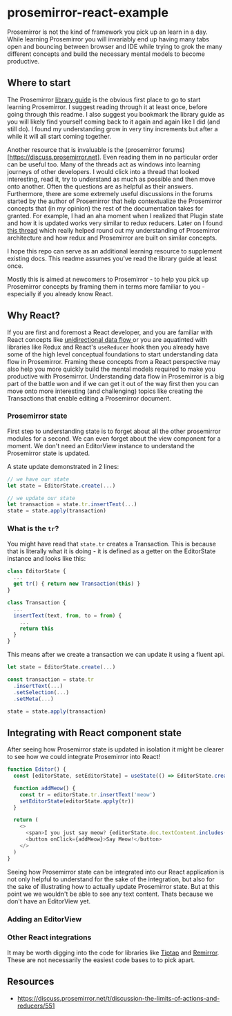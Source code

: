 # prosemirror-react-example

Prosemirror is not the kind of framework you pick up an learn in a day. While learning Prosemirror you will invariably end up having many tabs open and bouncing between browser and IDE while trying to grok the many different concepts and build the necessary mental models to become productive.

## Where to start

The Prosemirror [library guide](https://prosemirror.net/docs/guide/) is the obvious first place to go to start learning Prosemirror. I suggest reading through it at least once, before going through this readme. I also suggest you bookmark the library guide as you will likely find yourself coming back to it again and again like I did (and still do). I found my understanding grow in very tiny increments but after a while it will all start coming together.

Another resource that is invaluable is the (prosemirror forums)[https://discuss.prosemirror.net]. Even reading them in no particular order can be useful too. Many of the threads act as windows into learning journeys of other developers. I would click into a thread that looked interesting, read it, try to understand as much as possible and then move onto another. Often the questions are as helpful as their answers. Furthermore, there are some extremely useful discussions in the forums started by the author of Prosemirror that help contextualize the Prosemirror concepts that (in my opinion) the rest of the documentation takes for granted. For example, I had an aha moment when I realized that Plugin state and how it is updated works very similar to redux reducers. Later on I found [this thread](https://discuss.prosemirror.net/t/discussion-the-limits-of-actions-and-reducers/551) which really helped round out my understanding of Prosemirror architecture and how redux and Prosemirror are built on similar concepts.

I hope this repo can serve as an additional learning resource to supplement existing docs. This readme assumes you've read the library guide at least once.

Mostly this is aimed at newcomers to Prosemirror - to help you pick up Prosemirror concepts by framing them in terms more familiar to you - especially if you already know React.

## Why React?

If you are first and foremost a React developer, and you are familiar with React concepts like [unidirectional data flow ](https://reactjs.org/docs/thinking-in-react.html) or you are aquatinted with libraries like Redux and React's `useReducer` hook then you already have some of the high level conceptual foundations to start understanding data flow in Prosemirror. Framing these concepts from a React perspective may also help you more quickly build the mental models required to make you productive with Prosemirror. Understanding data flow in Prosemirror is a big part of the battle won and if we can get it out of the way first then you can move onto more interesting (and challenging) topics like creating the Transactions that enable editing a Prosemirror document.

### Prosemirror state

First step to understanding state is to forget about all the other prosemirror modules for a second. We can even forget about the view component for a moment. We don't need an EditorView instance to understand the Prosemirror state is updated.

A state update demonstrated in 2 lines:

```js
// we have our state
let state = EditorState.create(...)

// we update our state
let transaction = state.tr.insertText(...)
state = state.apply(transaction)
```

### What is the `tr`?

You might have read that `state.tr` creates a Transaction. This is because that is literally what it is doing - it is defined as a getter on the EditorState instance and looks like this:

```js
class EditorState {
  ...
  get tr() { return new Transaction(this) }
}

class Transaction {
  ...
  insertText(text, from, to = from) {
    ...
    return this
  }
}
```

This means after we create a transaction we can update it using a fluent api.

```js
let state = EditorState.create(...)

const transaction = state.tr
  .insertText(...)
  .setSelection(...)
  .setMeta(...)

state = state.apply(transaction)
```

## Integrating with React component state

After seeing how Prosemirror state is updated in isolation it might be clearer to see how we could integrate Prosemirror into React!

```js
function Editor() {
  const [editorState, setEditorState] = useState(() => EditorState.create(...))

  function addMeow() {
    const tr = editorState.tr.insertText('meow')
    setEditorState(editorState.apply(tr))
  }

  return (
    <>
      <span>I you just say meow? {editorState.doc.textContent.includes('meow') ? 'Yes' : 'No'}</span>
      <button onClick={addMeow}>Say Meow!</button>
    </>
  )
}
```

Seeing how Prosemirror state can be integrated into our React application is not only helpful to understand for the sake of the integration, but also for the sake of illustrating how to actually update Prosemirror state. But at this point we we wouldn't be able to see any text content. Thats because we don't have an EditorView yet.

### Adding an EditorView

### Other React integrations

It may be worth digging into the code for libraries like [Tiptap](https://tiptap.dev/) and [Remirror](https://remirror.io/). These are not necessarily the easiest code bases to to pick apart.

## Resources

- https://discuss.prosemirror.net/t/discussion-the-limits-of-actions-and-reducers/551
